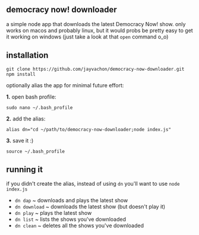 democracy now! downloader
-------------------------
a simple node app that downloads the latest Democracy Now! show. only works on macos and probably linux, but it would probs be pretty easy to get it working on windows (just take a look at that `open` command o_o)

installation
------------
```
git clone https://github.com/jayvachon/democracy-now-downloader.git
npm install
```

optionally alias the app for minimal future effort:

**1.** open bash profile:
```
sudo nano ~/.bash_profile
```
**2.** add the alias:
```
alias dn="cd ~/path/to/democracy-now-downloader;node index.js"
```
**3.** save it :)
```
source ~/.bash_profile
```

running it
----------
if you didn't create the alias, instead of using `dn` you'll want to use `node index.js`

* `dn dap` ~ downloads and plays the latest show
* `dn download` ~ downloads the latest show (but doesn't play it)
* `dn play` ~ plays the latest show
* `dn list` ~ lists the shows you've downloaded
* `dn clean` ~ deletes all the shows you've downloaded
